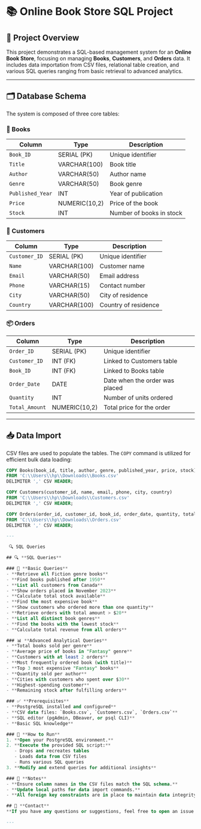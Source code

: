 # 📚 Online Book Store SQL Project

## 🧾 Project Overview

This project demonstrates a SQL-based management system for an **Online Book Store**, focusing on managing **Books**, **Customers**, and **Orders** data. It includes data importation from CSV files, relational table creation, and various SQL queries ranging from basic retrieval to advanced analytics.

---

## 🗂️ Database Schema

The system is composed of three core tables:

### 📘 Books

| Column         | Type           | Description                |
|----------------|----------------|----------------------------|
| `Book_ID`      | SERIAL (PK)    | Unique identifier          |
| `Title`        | VARCHAR(100)   | Book title                 |
| `Author`       | VARCHAR(50)    | Author name                |
| `Genre`        | VARCHAR(50)    | Book genre                 |
| `Published_Year` | INT          | Year of publication        |
| `Price`        | NUMERIC(10,2)  | Price of the book          |
| `Stock`        | INT            | Number of books in stock   |

### 👤 Customers

| Column         | Type           | Description                |
|----------------|----------------|----------------------------|
| `Customer_ID`  | SERIAL (PK)    | Unique identifier          |
| `Name`         | VARCHAR(100)   | Customer name              |
| `Email`        | VARCHAR(50)    | Email address              |
| `Phone`        | VARCHAR(15)    | Contact number             |
| `City`         | VARCHAR(50)    | City of residence          |
| `Country`      | VARCHAR(100)   | Country of residence       |

### 📦 Orders

| Column         | Type           | Description                          |
|----------------|----------------|--------------------------------------|
| `Order_ID`     | SERIAL (PK)    | Unique identifier                    |
| `Customer_ID`  | INT (FK)       | Linked to Customers table            |
| `Book_ID`      | INT (FK)       | Linked to Books table                |
| `Order_Date`   | DATE           | Date when the order was placed       |
| `Quantity`     | INT            | Number of units ordered              |
| `Total_Amount` | NUMERIC(10,2)  | Total price for the order            |

---

## 📥 Data Import

CSV files are used to populate the tables. The `COPY` command is utilized for efficient bulk data loading:

```sql
COPY Books(book_id, title, author, genre, published_year, price, stock)
FROM 'C:\\Users\\hp\\Downloads\\Books.csv'
DELIMITER ',' CSV HEADER;

COPY Customers(customer_id, name, email, phone, city, country)
FROM 'C:\\Users\\hp\\Downloads\\Customers.csv'
DELIMITER ',' CSV HEADER;

COPY Orders(order_id, customer_id, book_id, order_date, quantity, total_amount)
FROM 'C:\\Users\\hp\\Downloads\\Orders.csv'
DELIMITER ',' CSV HEADER;

---

 🔍 SQL Queries

## 🔍 **SQL Queries**

### 📌 **Basic Queries**
- **Retrieve all Fiction genre books**
- **Find books published after 1950**
- **List all customers from Canada**
- **Show orders placed in November 2023**
- **Calculate total stock available**
- **Find the most expensive book**
- **Show customers who ordered more than one quantity**
- **Retrieve orders with total amount > $20**
- **List all distinct book genres**
- **Find the books with the lowest stock**
- **Calculate total revenue from all orders**

### 📊 **Advanced Analytical Queries**
- **Total books sold per genre**
- **Average price of books in "Fantasy" genre**
- **Customers with at least 2 orders**
- **Most frequently ordered book (with title)**
- **Top 3 most expensive "Fantasy" books**
- **Quantity sold per author**
- **Cities with customers who spent over $30**
- **Highest-spending customer**
- **Remaining stock after fulfilling orders**

### ✅ **Prerequisites**
- **PostgreSQL installed and configured**
- **CSV data files: `Books.csv`, `Customers.csv`, `Orders.csv`**
- **SQL editor (pgAdmin, DBeaver, or psql CLI)**
- **Basic SQL knowledge**

### 🚀 **How to Run**
1. **Open your PostgreSQL environment.**
2. **Execute the provided SQL script:**
   - Drops and recreates tables
   - Loads data from CSV files
   - Runs various SQL queries
3. **Modify and extend queries for additional insights**

### 📌 **Notes**
- **Ensure column names in the CSV files match the SQL schema.**
- **Update local paths for data import commands.**
- **All foreign key constraints are in place to maintain data integrity.**

## 📧 **Contact**
**If you have any questions or suggestions, feel free to open an issue or contact the project maintainer.**

---
